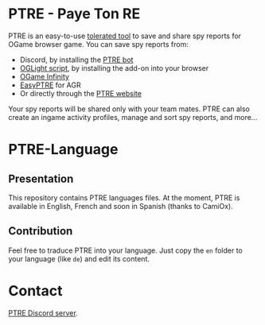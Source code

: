 # PTRE - Paye Ton RE

PTRE is an easy-to-use [tolerated tool](https://forum.origin.ogame.gameforge.com/forum/thread/37-ptre-spy-report-sharing-tool-over-discord-oglight-infinity/) to save and share spy reports for OGame browser game. You can save spy reports from:
- Discord, by installing the [PTRE bot](https://discordapp.com/oauth2/authorize?&client_id=512294332058042388&scope=bot)
- [OGLight script](https://openuserjs.org/scripts/nullNaN/OGLight), by installing the add-on into your browser
- [OGame Infinity](https://ogameinfinity.com/)
- [EasyPTRE](https://openuserjs.org/scripts/GeGe_GM/EasyPTRE) for AGR
- Or directly through the [PTRE website](https://ptre.chez.gg/)

Your spy reports will be shared only with your team mates. PTRE can also create an ingame activity profiles, manage and sort spy reports, and more...

# PTRE-Language

## Presentation

This repository contains PTRE languages files.
At the moment, PTRE is available in English, French and soon in Spanish (thanks to CamiOx).

## Contribution

Feel free to traduce PTRE into your language. Just copy the `en` folder to your language (like `de`) and edit its content.

# Contact

[PTRE Discord server](https://discord.gg/WsJGC9G).
